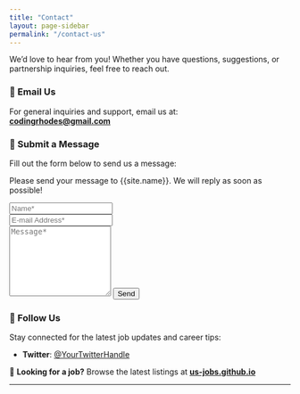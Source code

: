 ```yaml
---
title: "Contact"
layout: page-sidebar
permalink: "/contact-us"
---
```


We’d love to hear from you! Whether you have questions, suggestions, or partnership inquiries, feel free to reach out.  

### 📧 Email Us  
For general inquiries and support, email us at:  
**[codingrhodes@gmail.com](mailto:codingrhodes@gmail.com)**  

### 📝 Submit a Message  
Fill out the form below to send us a message:  

<form action="https://formspree.io/f/mvgzqzzn" method="POST">    
<p class="mb-4">Please send your message to {{site.name}}. We will reply as soon as possible!</p>
<div class="form-group row">
<div class="col-md-6">
<input class="form-control" type="text" name="name" placeholder="Name*" required>
</div>
<div class="col-md-6">
<input class="form-control" type="email" name="_replyto" placeholder="E-mail Address*" required>
</div>
</div>
<textarea rows="8" class="form-control mb-3" name="message" placeholder="Message*" required></textarea>    
<input class="btn btn-success" type="submit" value="Send">
</form>

### 📍 Follow Us  
Stay connected for the latest job updates and career tips:  
- **Twitter**: [@YourTwitterHandle](https://twitter.com/CODINGRHODES)  

📌 **Looking for a job?** Browse the latest listings at **[us-jobs.github.io](https://us-jobs.github.io/)**  

---